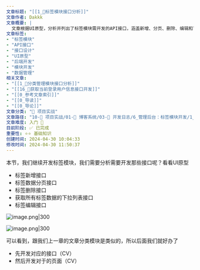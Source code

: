 ```yaml
---
文章标题: "[[1_📕标签模块接口分析]]" 
文章作者: Dakkk
文章概要: |
  文章根据UI原型，分析并列出了标签模块需开发的API接口，涵盖新增、分页、删除、编辑和下拉列表获取。它指出该模块与现有文章分类模块类似，后续开发可借鉴经验快速实现接口和页面。
文章标签:
- "标签模块"
- "API接口"
- "接口设计"
- "UI原型"
- "后端开发"
- "模块开发"
- "数据管理"
相关文章:
- "[[1_📕分类管理模块接口分析]]"
- "[[16_📕获取当前登录用户信息接口开发]]"
- "[[0_参考文章索引]]"
- "[[0_导读]]"
- "[[0_导论]]"
文章分类: "🚀 项目实战"
文章路径: "10-🚀 项目实战/01-📝 博客系统/03-📝 开发日志/6_管理后台：标签模块开发/1_📕标签模块接口分析.md"
文章难度: 入门 🌱
目前阶段: ✅ 已完成
重要性: ⭐⭐ 基础知识
创建时间: 2024-04-30 10:04:33
修改时间: 2024-04-30 11:50:37
---
```


本节，我们继续开发标签模块，我们需要分析需要开发那些接口呢？看看UI原型

- 标签新增接口
- 标签数据分页接口
- 标签删除接口
- 获取所有标签数据的下拉列表接口
- 标签编辑接口

![image.png|300](https://my-obsidian-image.oss-cn-guangzhou.aliyuncs.com/2024/04/66e7dd1ca19c091105e01c095e2ff93a.png)

![image.png|300](https://my-obsidian-image.oss-cn-guangzhou.aliyuncs.com/2024/04/b4d9be86e0ff8a5d5c099d84418b7112.png)

可以看到，跟我们上一章的文章分类模块是类似的，所以后面我们就好办了
- 先开发对应的接口（CV）
- 然后开发对于的页面（CV）